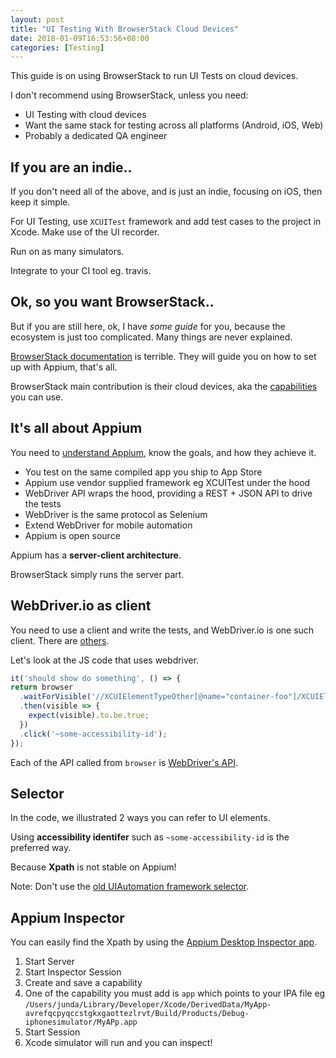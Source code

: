 ```yaml
---
layout: post
title: "UI Testing With BrowserStack Cloud Devices"
date: 2018-01-09T16:53:56+08:00
categories: [Testing]
---
```


This guide is on using BrowserStack to run UI Tests on cloud devices.

I don't recommend using BrowserStack, unless you need:

- UI Testing with cloud devices
- Want the same stack for testing across all platforms (Android, iOS, Web)
- Probably a dedicated QA engineer

## If you are an indie..

If you don't need all of the above, and is just an indie, focusing on iOS, then keep it simple.

For UI Testing, use `XCUITest` framework and add test cases to the project in Xcode. Make use of the UI recorder.

Run on as many simulators.

Integrate to your CI tool eg. travis. 

## Ok, so you want BrowserStack..

But if you are still here, ok, I have _some guide_ for you, because the ecosystem is just too complicated. Many things are never explained.

[BrowserStack documentation](https://www.browserstack.com/app-automate/appium-webdriverio#integration-with-browserstack) is terrible. They will guide you on how to set up with Appium, that's all.

BrowserStack main contribution is their cloud devices, aka the [capabilities](https://www.browserstack.com/app-automate/capabilities) you can use.

## It's all about Appium

You need to [understand Appium](http://appium.io/docs/en/about-appium/intro/?lang=en), know the goals, and how they achieve it.

- You test on the same compiled app you ship to App Store
- Appium use vendor supplied framework eg XCUITest under the hood
- WebDriver API wraps the hood, providing a REST + JSON API to drive the tests
- WebDriver is the same protocol as Selenium
- Extend WebDriver for mobile automation
- Appium is open source

Appium has a **server-client architecture**.

BrowserStack simply runs the server part.

## WebDriver.io as client

You need to use a client and write the tests, and WebDriver.io is one such client. There are [others](https://github.com/webdriverio/webdriverio/issues/138).

Let's look at the JS code that uses webdriver.

```javascript
it('should show do something', () => {
return browser
  .waitForVisible('//XCUIElementTypeOther[@name="container-foo"]/XCUIElementTypeCollectionView/XCUIElementTypeCell[1]/')
  .then(visible => {
    expect(visible).to.be.true;
  })
  .click('~some-accessibility-id');
});
```

Each of the API called from `browser` is [WebDriver's API](http://webdriver.io/api.html). 

## Selector

In the code, we illustrated 2 ways you can refer to UI elements.

Using **accessibility identifer** such as `~some-accessibility-id` is the preferred way.

Because **Xpath** is not stable on Appium!

Note: Don't use the [old UIAutomation framework selector](https://github.com/appium/appium/blob/master/docs/en/advanced-concepts/migrating-to-xcuitest.md).

## Appium Inspector

You can easily find the Xpath by using the [Appium Desktop Inspector app](https://github.com/appium/appium-desktop).

1. Start Server
2. Start Inspector Session
3. Create and save a capability
4. One of the capability you must add is `app` which points to your IPA file eg `/Users/junda/Library/Developer/Xcode/DerivedData/MyApp-avrefqcpyqccstgkxgaottezlrvt/Build/Products/Debug-iphonesimulator/MyAPp.app`
5. Start Session
6. Xcode simulator will run and you can inspect!
